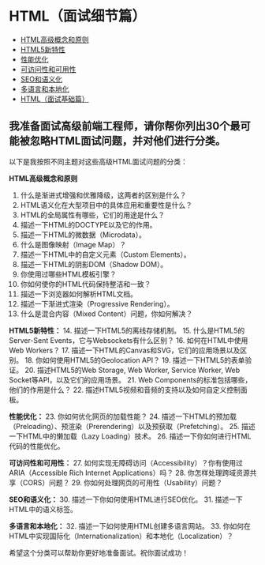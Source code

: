 # HTML（面试细节篇）

- [HTML高级概念和原则](concept.md)
- [HTML5新特性](html5.md)
- [性能优化](optimize.md)
- [可访问性和可用性](access.md)
- [SEO和语义化](semantic.md)
- [多语言和本地化](locale.md)
- [HTML（面试基础篇）](../index.md)

## 我准备面试高级前端工程师，请你帮你列出30个最可能被忽略HTML面试问题，并对他们进行分类。
以下是我按照不同主题对这些高级HTML面试问题的分类：

**HTML高级概念和原则**
1. 什么是渐进式增强和优雅降级，这两者的区别是什么？
2. HTML语义化在大型项目中的具体应用和重要性是什么？
3. HTML的全局属性有哪些，它们的用途是什么？
4. 描述一下HTML的DOCTYPE以及它的作用。
5. 描述一下HTML的微数据（Microdata）。
6. 什么是图像映射（Image Map）？
7. 描述一下HTML中的自定义元素（Custom Elements）。
8. 描述一下HTML的阴影DOM（Shadow DOM）。
9. 你使用过哪些HTML模板引擎？
10. 你如何使你的HTML代码保持整洁和一致？
11. 描述一下浏览器如何解析HTML文档。
12. 描述一下渐进式渲染（Progressive Rendering）。
13. 什么是混合内容（Mixed Content）问题，你如何解决？

**HTML5新特性：**
14. 描述一下HTML5的离线存储机制。
15. 什么是HTML5的Server-Sent Events，它与Websockets有什么区别？
16. 如何在HTML中使用Web Workers？
17. 描述一下HTML的Canvas和SVG，它们的应用场景以及区别。
18. 你如何使用HTML5的Geolocation API？
19. 描述一下HTML5的表单验证。
20. 描述HTML5的Web Storage, Web Worker, Service Worker, Web Socket等API，以及它们的应用场景。
21. Web Components的标准包括哪些，他们的作用是什么？
22. 描述HTML5视频和音频的支持以及如何自定义控制面板。

**性能优化：**
23. 你如何优化网页的加载性能？
24. 描述一下HTML的预加载（Preloading）、预渲染（Prerendering）以及预获取（Prefetching）。
25. 描述一下HTML中的懒加载（Lazy Loading）技术。
26. 描述一下你如何进行HTML代码的性能优化。

**可访问性和可用性：**
27. 如何实现无障碍访问（Accessibility）？你有使用过ARIA（Accessible Rich Internet Applications）吗？
28. 你怎样处理跨域资源共享（CORS）问题？
29. 你如何处理网页的可用性（Usability）问题？

**SEO和语义化：**
30. 描述一下你如何使用HTML进行SEO优化。
31. 描述一下HTML中的语义标签。

**多语言和本地化：**
32. 描述一下如何使用HTML创建多语言网站。
33. 你如何在HTML中实现国际化（Internationalization）和本地化（Localization）？

希望这个分类可以帮助你更好地准备面试。祝你面试成功！
